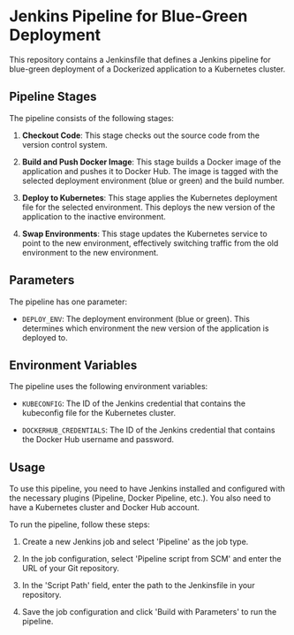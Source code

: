 # Jenkins Pipeline for Blue-Green Deployment

This repository contains a Jenkinsfile that defines a Jenkins pipeline for blue-green deployment of a Dockerized application to a Kubernetes cluster.

## Pipeline Stages

The pipeline consists of the following stages:

1. **Checkout Code**: This stage checks out the source code from the version control system.

2. **Build and Push Docker Image**: This stage builds a Docker image of the application and pushes it to Docker Hub. The image is tagged with the selected deployment environment (blue or green) and the build number.

3. **Deploy to Kubernetes**: This stage applies the Kubernetes deployment file for the selected environment. This deploys the new version of the application to the inactive environment.

4. **Swap Environments**: This stage updates the Kubernetes service to point to the new environment, effectively switching traffic from the old environment to the new environment.

## Parameters

The pipeline has one parameter:

- `DEPLOY_ENV`: The deployment environment (blue or green). This determines which environment the new version of the application is deployed to.

## Environment Variables

The pipeline uses the following environment variables:

- `KUBECONFIG`: The ID of the Jenkins credential that contains the kubeconfig file for the Kubernetes cluster.

- `DOCKERHUB_CREDENTIALS`: The ID of the Jenkins credential that contains the Docker Hub username and password.

## Usage

To use this pipeline, you need to have Jenkins installed and configured with the necessary plugins (Pipeline, Docker Pipeline, etc.). You also need to have a Kubernetes cluster and Docker Hub account.

To run the pipeline, follow these steps:

1. Create a new Jenkins job and select 'Pipeline' as the job type.

2. In the job configuration, select 'Pipeline script from SCM' and enter the URL of your Git repository.

3. In the 'Script Path' field, enter the path to the Jenkinsfile in your repository.

4. Save the job configuration and click 'Build with Parameters' to run the pipeline.
